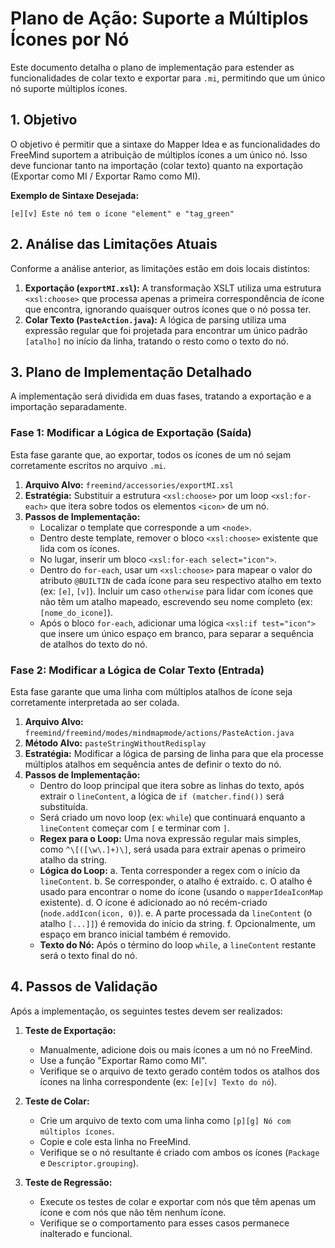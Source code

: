 # Plano de Ação: Suporte a Múltiplos Ícones por Nó

Este documento detalha o plano de implementação para estender as funcionalidades de colar texto e exportar para `.mi`, permitindo que um único nó suporte múltiplos ícones.

## 1. Objetivo

O objetivo é permitir que a sintaxe do Mapper Idea e as funcionalidades do FreeMind suportem a atribuição de múltiplos ícones a um único nó. Isso deve funcionar tanto na importação (colar texto) quanto na exportação (Exportar como MI / Exportar Ramo como MI).

**Exemplo de Sintaxe Desejada:**
```
[e][v] Este nó tem o ícone "element" e "tag_green"
```

## 2. Análise das Limitações Atuais

Conforme a análise anterior, as limitações estão em dois locais distintos:

1.  **Exportação (`exportMI.xsl`):** A transformação XSLT utiliza uma estrutura `<xsl:choose>` que processa apenas a primeira correspondência de ícone que encontra, ignorando quaisquer outros ícones que o nó possa ter.
2.  **Colar Texto (`PasteAction.java`):** A lógica de parsing utiliza uma expressão regular que foi projetada para encontrar um único padrão `[atalho]` no início da linha, tratando o resto como o texto do nó.

## 3. Plano de Implementação Detalhado

A implementação será dividida em duas fases, tratando a exportação e a importação separadamente.

### Fase 1: Modificar a Lógica de Exportação (Saída)

Esta fase garante que, ao exportar, todos os ícones de um nó sejam corretamente escritos no arquivo `.mi`.

1.  **Arquivo Alvo:** `freemind/accessories/exportMI.xsl`
2.  **Estratégia:** Substituir a estrutura `<xsl:choose>` por um loop `<xsl:for-each>` que itera sobre todos os elementos `<icon>` de um nó.
3.  **Passos de Implementação:**
    *   Localizar o template que corresponde a um `<node>`.
    *   Dentro deste template, remover o bloco `<xsl:choose>` existente que lida com os ícones.
    *   No lugar, inserir um bloco `<xsl:for-each select="icon">`.
    *   Dentro do `for-each`, usar um `<xsl:choose>` para mapear o valor do atributo `@BUILTIN` de cada ícone para seu respectivo atalho em texto (ex: `[e]`, `[v]`). Incluir um caso `otherwise` para lidar com ícones que não têm um atalho mapeado, escrevendo seu nome completo (ex: `[nome_do_icone]`).
    *   Após o bloco `for-each`, adicionar uma lógica `<xsl:if test="icon">` que insere um único espaço em branco, para separar a sequência de atalhos do texto do nó.

### Fase 2: Modificar a Lógica de Colar Texto (Entrada)

Esta fase garante que uma linha com múltiplos atalhos de ícone seja corretamente interpretada ao ser colada.

1.  **Arquivo Alvo:** `freemind/freemind/modes/mindmapmode/actions/PasteAction.java`
2.  **Método Alvo:** `pasteStringWithoutRedisplay`
3.  **Estratégia:** Modificar a lógica de parsing de linha para que ela processe múltiplos atalhos em sequência antes de definir o texto do nó.
4.  **Passos de Implementação:**
    *   Dentro do loop principal que itera sobre as linhas do texto, após extrair o `lineContent`, a lógica de `if (matcher.find())` será substituída.
    *   Será criado um novo loop (ex: `while`) que continuará enquanto a `lineContent` começar com `[` e terminar com `]`.
    *   **Regex para o Loop:** Uma nova expressão regular mais simples, como `^\[([\w\.]+)\]`, será usada para extrair apenas o primeiro atalho da string.
    *   **Lógica do Loop:**
        a. Tenta corresponder a regex com o início da `lineContent`.
        b. Se corresponder, o atalho é extraído.
        c. O atalho é usado para encontrar o nome do ícone (usando o `mapperIdeaIconMap` existente).
        d. O ícone é adicionado ao nó recém-criado (`node.addIcon(icon, 0)`).
        e. A parte processada da `lineContent` (o atalho `[...]]`) é removida do início da string.
        f. Opcionalmente, um espaço em branco inicial também é removido.
    *   **Texto do Nó:** Após o término do loop `while`, a `lineContent` restante será o texto final do nó.

## 4. Passos de Validação

Após a implementação, os seguintes testes devem ser realizados:

1.  **Teste de Exportação:**
    *   Manualmente, adicione dois ou mais ícones a um nó no FreeMind.
    *   Use a função "Exportar Ramo como MI".
    *   Verifique se o arquivo de texto gerado contém todos os atalhos dos ícones na linha correspondente (ex: `[e][v] Texto do nó`).

2.  **Teste de Colar:**
    *   Crie um arquivo de texto com uma linha como `[p][g] Nó com múltiplos ícones`.
    *   Copie e cole esta linha no FreeMind.
    *   Verifique se o nó resultante é criado com ambos os ícones (`Package` e `Descriptor.grouping`).

3.  **Teste de Regressão:**
    *   Execute os testes de colar e exportar com nós que têm apenas um ícone e com nós que não têm nenhum ícone.
    *   Verifique se o comportamento para esses casos permanece inalterado e funcional.
